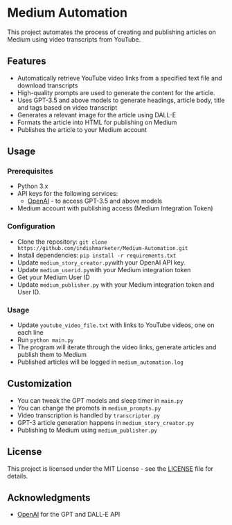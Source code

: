 # Medium Automation

This project automates the process of creating and publishing articles on Medium using video transcripts from YouTube.

## Features

- Automatically retrieve YouTube video links from a specified text file and download transcripts
- High-quality prompts are used to generate the content for the article.
- Uses GPT-3.5 and above models to generate headings, article body, title and tags based on video transcript 
- Generates a relevant image for the article using DALL-E
- Formats the article into HTML for publishing on Medium
- Publishes the article to your Medium account

## Usage

### Prerequisites

- Python 3.x
- API keys for the following services:
  - [OpenAI](https://openai.com/) - to access GPT-3.5 and above models
- Medium account with publishing access (Medium Integration Token)

### Configuration

- Clone the repository: `git clone https://github.com/indishmarketer/Medium-Automation.git`
- Install dependencies: `pip install -r requirements.txt` 
- Update `medium_story_creator.py`with your OpenAI API key.
- Update `medium_userid.py`with your Medium integration token
- Get your Medium User ID 
- Update `medium_publisher.py` with your Medium integration token and User ID.

### Usage

- Update `youtube_video_file.txt` with links to YouTube videos, one on each line 
- Run `python main.py`
- The program will iterate through the video links, generate articles and publish them to Medium
- Published articles will be logged in `medium_automation.log`

## Customization

- You can tweak the GPT models and sleep timer in `main.py`
- You can change the promots in `medium_prompts.py`
- Video transcription is handled by `transcripter.py`
- GPT-3 article generation happens in `medium_story_creator.py` 
- Publishing to Medium using `medium_publisher.py`

## License

This project is licensed under the MIT License - see the [LICENSE](LICENSE) file for details.

## Acknowledgments

- [OpenAI](https://openai.com/) for the GPT and DALL-E API
